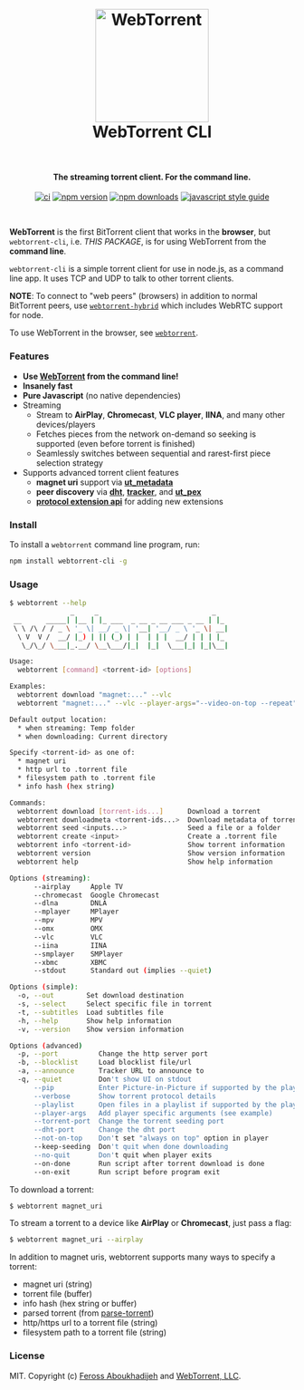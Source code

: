 <h1 align="center">
  <br>
  <a href="https://webtorrent.io"><img src="https://webtorrent.io/img/WebTorrent.png" alt="WebTorrent" width="200"></a>
  <br>
  WebTorrent CLI
  <br>
  <br>
</h1>

<h4 align="center">The streaming torrent client. For the command line.</h4>

<p align="center">
    <a href="https://github.com/webtorrent/webtorrent-cli/actions/workflows/ci.yml"><img src="https://github.com/webtorrent/webtorrent-cli/actions/workflows/ci.yml/badge.svg?branch=master" alt="ci"></a>
    <a href="https://npmjs.com/package/webtorrent-cli"><img src="https://img.shields.io/npm/v/webtorrent-cli.svg" alt="npm version"></a>
    <a href="https://npmjs.org/package/webtorrent-cli"><img src="https://img.shields.io/npm/dm/webtorrent-cli.svg" alt="npm downloads"></a>
    <a href="https://standardjs.com"><img src="https://img.shields.io/badge/code_style-standard-brightgreen.svg" alt="javascript style guide"></a>
</p>
<br>

**WebTorrent** is the first BitTorrent client that works in the **browser**, but `webtorrent-cli`,
i.e. *THIS PACKAGE*, is for using WebTorrent from the **command line**.

`webtorrent-cli` is a simple torrent client for use in node.js, as a command line app. It
uses TCP and UDP to talk to other torrent clients.

**NOTE**: To connect to "web peers" (browsers) in addition to normal BitTorrent peers, use
[`webtorrent-hybrid`](https://www.npmjs.com/package/webtorrent-hybrid) which includes WebRTC
support for node.

To use WebTorrent in the browser, see [`webtorrent`](https://www.npmjs.com/package/webtorrent).

### Features

- **Use [WebTorrent](https://webtorrent.io) from the command line!**
- **Insanely fast**
- **Pure Javascript** (no native dependencies)
- Streaming
  - Stream to **AirPlay**, **Chromecast**, **VLC player**, **IINA**, and many other devices/players
  - Fetches pieces from the network on-demand so seeking is supported (even before torrent is finished)
  - Seamlessly switches between sequential and rarest-first piece selection strategy
- Supports advanced torrent client features
  - **magnet uri** support via **[ut_metadata](https://www.npmjs.com/package/ut_metadata)**
  - **peer discovery** via **[dht](https://www.npmjs.com/package/bittorrent-dht)**,
    **[tracker](https://www.npmjs.com/package/bittorrent-tracker)**, and
    **[ut_pex](https://www.npmjs.com/package/ut_pex)**
  - **[protocol extension api](https://www.npmjs.com/package/bittorrent-protocol#extension-api)**
    for adding new extensions

### Install

To install a `webtorrent` command line program, run:

```bash
npm install webtorrent-cli -g
```

### Usage

```bash
$ webtorrent --help
               _     _                            _
 __      _____| |__ | |_ ___  _ __ _ __ ___ _ __ | |_
 \ \ /\ / / _ \ '_ \| __/ _ \| '__| '__/ _ \ '_ \| __|
  \ V  V /  __/ |_) | || (_) | |  | | |  __/ | | | |_
   \_/\_/ \___|_.__/ \__\___/|_|  |_|  \___|_| |_|\__|

Usage:
  webtorrent [command] <torrent-id> [options]

Examples:
  webtorrent download "magnet:..." --vlc
  webtorrent "magnet:..." --vlc --player-args="--video-on-top --repeat"

Default output location:
  * when streaming: Temp folder
  * when downloading: Current directory

Specify <torrent-id> as one of:
  * magnet uri
  * http url to .torrent file
  * filesystem path to .torrent file
  * info hash (hex string)

Commands:
  webtorrent download [torrent-ids...]      Download a torrent                             [default]
  webtorrent downloadmeta <torrent-ids...>  Download metadata of torrent
  webtorrent seed <inputs...>               Seed a file or a folder
  webtorrent create <input>                 Create a .torrent file
  webtorrent info <torrent-id>              Show torrent information
  webtorrent version                        Show version information
  webtorrent help                           Show help information

Options (streaming):
      --airplay     Apple TV                                                               [boolean]
      --chromecast  Google Chromecast                                                 [default: all]
      --dlna        DNLA                                                                   [boolean]
      --mplayer     MPlayer                                                                [boolean]
      --mpv         MPV                                                                    [boolean]
      --omx         OMX                                                              [default: hdmi]
      --vlc         VLC                                                                    [boolean]
      --iina        IINA                                                                   [boolean]
      --smplayer    SMPlayer                                                               [boolean]
      --xbmc        XBMC                                                                   [boolean]
      --stdout      Standard out (implies --quiet)                                         [boolean]

Options (simple):
  -o, --out        Set download destination                                                 [string]
  -s, --select     Select specific file in torrent                             [default: List files]
  -t, --subtitles  Load subtitles file                                                      [string]
  -h, --help       Show help information                                                   [boolean]
  -v, --version    Show version information                                                [boolean]

Options (advanced)
  -p, --port          Change the http server port                           [number] [default: 8000]
  -b, --blocklist     Load blocklist file/url                                               [string]
  -a, --announce      Tracker URL to announce to                                            [string]
  -q, --quiet         Don't show UI on stdout                                              [boolean]
      --pip           Enter Picture-in-Picture if supported by the player                  [boolean]
      --verbose       Show torrent protocol details                                        [boolean]
      --playlist      Open files in a playlist if supported by the player                  [boolean]
      --player-args   Add player specific arguments (see example)                           [string]
      --torrent-port  Change the torrent seeding port                     [number] [default: random]
      --dht-port      Change the dht port                                 [number] [default: random]
      --not-on-top    Don't set "always on top" option in player                           [boolean]
      --keep-seeding  Don't quit when done downloading                                     [boolean]
      --no-quit       Don't quit when player exits                                         [boolean]
      --on-done       Run script after torrent download is done                             [string]
      --on-exit       Run script before program exit                                        [string]
```

To download a torrent:

```bash
$ webtorrent magnet_uri
```

To stream a torrent to a device like **AirPlay** or **Chromecast**, just pass a flag:

```bash
$ webtorrent magnet_uri --airplay
```

In addition to magnet uris, webtorrent supports many ways to specify a torrent:

- magnet uri (string)
- torrent file (buffer)
- info hash (hex string or buffer)
- parsed torrent (from [parse-torrent](https://www.npmjs.com/package/parse-torrent))
- http/https url to a torrent file (string)
- filesystem path to a torrent file (string)

### License

MIT. Copyright (c) [Feross Aboukhadijeh](https://feross.org) and [WebTorrent, LLC](https://webtorrent.io).
